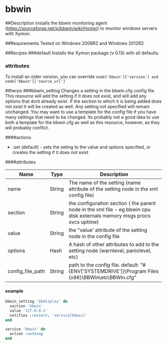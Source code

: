 # bbwin

##Description
installs the bbwin monitoring agent (https://sourceforge.net/p/bbwin/wiki/Home/) to monitor windows servers with Xymon.

##Requirements
Tested on Windows 2008R2 and Windows 2012R2

##Recipes
###default
Installs the Xymon package (v 0.13) with all defaults.  
### attributes
To install an older version, you can override ```node['bbwin']['version'] and node['bbwin']['source_url']```

##lwrps
###bbwin_setting
Changes a setting in the bbwin.cfg config file. This resource will add the setting if it does not exist, and will
add any options that dont already exist.  If the section to which it is being added does not exist it will 
be created as well.  Any setting not specified will remain unchanged. You may want to use a template for the config
file if you have many settings that need to be changed.  Its probably not a good idea to use both a template for the 
bbwin.cfg as well as this resource, however, as they will probably conflict.

####actions
* :set (default) - sets the seting to the value and options specified, or creates the setting if it does not exist

####attributes

| Name | Type | Description | 
|------|------|-------------|
| name | String | The name of the setting (name attribute of the setting node in the xml config file) |
| section | String | the configuraiton section ( the parent node in the xml file - eg bbwin cpu disk externals memory msgs procs svcs uptime) |
| value | String | the "value' attribute of the setting node in the config file |
| options | Hash | A hash of other attributes to add to the setting node (warnlevel, paniclevel, etc) |
| config_file_path | String| path to the config file.   default: "#{ENV['SYSTEMDRIVE']}\\Program Files (x86)\\BBWin\\etc\\BBWin.cfg" |

#### example
```ruby
bbwin_setting 'bbdisplay' do
  section 'bbwin'
  value '127.0.0.1'
  notifies :restart, 'service[bbwin]'
end

service 'bbwin' do
  action :nothing
end
```
